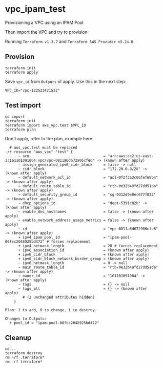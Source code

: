 # vpc_ipam_test

Provisioning a VPC using an IPAM Pool

Then import the VPC and try to provision

Running `Terraform v1.3.7` and `Terraform AWS Provider v5.24.0`

## Provision

```
terraform init
terraform apply
```
Save `vpc_id` from `Outputs` of apply. Use this in the next step:

`VPC_ID="vpc-122523421532"`

## Test import

```
cd import
terraform init
terraform import aws_vpc.test $VPC_ID
terraform plan
```

Don't apply, refer to the plan, example here:

```
  # aws_vpc.test must be replaced
-/+ resource "aws_vpc" "test" {
      ~ arn                                  = "arn:aws:ec2:us-east-1:161101091064:vpc/vpc-0811a6d672906cfe6" -> (known after apply)
      - assign_generated_ipv6_cidr_block     = false -> null
      ~ cidr_block                           = "172.20.0.0/28" -> (known after apply)
      ~ default_network_acl_id               = "acl-0f2f3a3c06fef68b4" -> (known after apply)
      ~ default_route_table_id               = "rtb-0e32b49fd27dd51da" -> (known after apply)
      ~ default_security_group_id            = "sg-0312d9e8ec677f032" -> (known after apply)
      ~ dhcp_options_id                      = "dopt-5391c82b" -> (known after apply)
      ~ enable_dns_hostnames                 = false -> (known after apply)
      ~ enable_network_address_usage_metrics = false -> (known after apply)
      ~ id                                   = "vpc-0811a6d672906cfe6" -> (known after apply)
      + ipv4_ipam_pool_id                    = "ipam-pool-06fcc2048925bd472" # forces replacement
      + ipv4_netmask_length                  = 28 # forces replacement
      + ipv6_association_id                  = (known after apply)
      + ipv6_cidr_block                      = (known after apply)
      + ipv6_cidr_block_network_border_group = (known after apply)
      - ipv6_netmask_length                  = 0 -> null
      ~ main_route_table_id                  = "rtb-0e32b49fd27dd51da" -> (known after apply)
      ~ owner_id                             = "161101091064" -> (known after apply)
      - tags                                 = {} -> null
      ~ tags_all                             = {} -> (known after apply)
        # (2 unchanged attributes hidden)
    }

Plan: 1 to add, 0 to change, 1 to destroy.

Changes to Outputs:
  + pool_id = "ipam-pool-06fcc2048925bd472"
```


## Cleanup 

```
cd ..
terraform destroy
rm -rf .terraform*
rm -rf terraform*
```